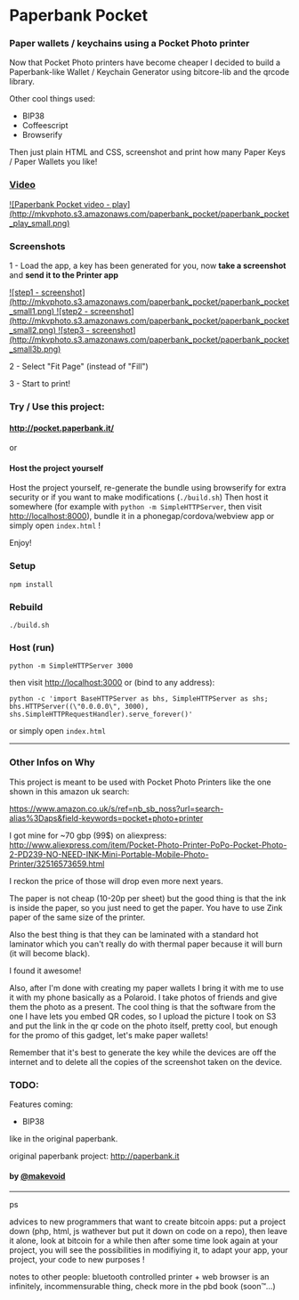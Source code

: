 # Paperbank Pocket

### Paper wallets / keychains using a Pocket Photo printer

Now that Pocket Photo printers have become cheaper I decided to build a Paperbank-like Wallet / Keychain Generator using bitcore-lib and the qrcode library.

Other cool things used:

- BIP38
- Coffeescript
- Browserify

Then just plain HTML and CSS, screenshot and print how many Paper Keys / Paper Wallets you like!

### [Video](http://mkvphoto.s3.amazonaws.com/paperbank_pocket/paperbank_pocket.mp4)

<a href="http://mkvphoto.s3.amazonaws.com/paperbank_pocket/paperbank_pocket.mp4">
![Paperbank Pocket video - play](http://mkvphoto.s3.amazonaws.com/paperbank_pocket/paperbank_pocket_play_small.png)
</a>

### Screenshots

1 - Load the app, a key has been generated for you, now **take a screenshot** and **send it to the Printer app**

<a href="http://mkvphoto.s3.amazonaws.com/paperbank_pocket/paperbank_pocket1.mp4">
![step1 - screenshot](http://mkvphoto.s3.amazonaws.com/paperbank_pocket/paperbank_pocket_small1.png)
</a>
<a href="http://mkvphoto.s3.amazonaws.com/paperbank_pocket/paperbank_pocket2.mp4">
![step2 - screenshot](http://mkvphoto.s3.amazonaws.com/paperbank_pocket/paperbank_pocket_small2.png)
</a>
<a href="http://mkvphoto.s3.amazonaws.com/paperbank_pocket/paperbank_pocket3.mp4">
![step3 - screenshot](http://mkvphoto.s3.amazonaws.com/paperbank_pocket/paperbank_pocket_small3b.png)
</a>

2 - Select "Fit Page" (instead of "Fill")

3 - Start to print!

### Try / Use this project:

#### http://pocket.paperbank.it/

or

#### Host the project yourself

Host the project yourself, re-generate the bundle using browserify for extra security or if you want to make modifications (`./build.sh`)
Then host it somewhere (for example with `python -m SimpleHTTPServer`, then visit <http://localhost:8000>), bundle it in a phonegap/cordova/webview app or simply open `index.html` !

Enjoy!

### Setup

    npm install

### Rebuild

    ./build.sh

### Host (run)

    python -m SimpleHTTPServer 3000

then visit <http://localhost:3000>
or (bind to any address):

    python -c 'import BaseHTTPServer as bhs, SimpleHTTPServer as shs; bhs.HTTPServer((\"0.0.0.0\", 3000), shs.SimpleHTTPRequestHandler).serve_forever()'

or simply open `index.html`

---

### Other Infos on Why

This project is meant to be used with Pocket Photo Printers like the one shown in this amazon uk search:

https://www.amazon.co.uk/s/ref=nb_sb_noss?url=search-alias%3Daps&field-keywords=pocket+photo+printer

I got mine for ~70 gbp (99$) on aliexpress: http://www.aliexpress.com/item/Pocket-Photo-Printer-PoPo-Pocket-Photo-2-PD239-NO-NEED-INK-Mini-Portable-Mobile-Photo-Printer/32516573659.html

I reckon the price of those will drop even more next years.

The paper is not cheap (10-20p per sheet) but the good thing is that the ink is inside the paper, so you just need to get the paper. You have to use Zink paper of the same size of the printer.

Also the best thing is that they can be laminated with a standard hot laminator which you can't really do with thermal paper because it will burn (it will become black).

I found it awesome!

Also, after I'm done with creating my paper wallets I bring it with me to use it with my phone basically as a Polaroid. I take photos of friends and give them the photo as a present. The cool thing is that the software from the one I have lets you embed QR codes, so I upload the picture I took on S3 and put the link in the qr code on the photo itself, pretty cool, but enough for the promo of this gadget, let's make paper wallets!

Remember that it's best to generate the key while the devices are off the internet and to delete all the copies of the screenshot taken on the device.

### TODO:

Features coming:

- BIP38

like in the original paperbank.


original paperbank project: http://paperbank.it

#### by [@makevoid](https://twitter.com/makevoid)


----

ps

advices to new programmers that want to create bitcoin apps: put a project down (php, html, js wathever but put it down on code on a repo), then leave it alone, look at bitcoin for a while then after some time look again at your project, you will see the possibilities in modifiying it, to adapt your app, your project, your code to new purposes !

notes to other people: bluetooth controlled printer + web browser is an infinitely, incommensurable thing, check more in the pbd book (soon™...)
